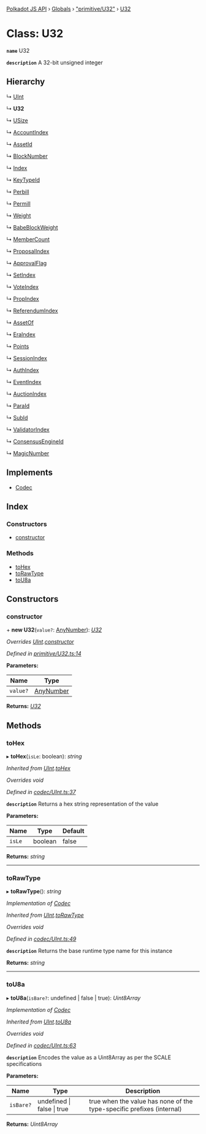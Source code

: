 [Polkadot JS API](../README.md) › [Globals](../globals.md) › ["primitive/U32"](../modules/_primitive_u32_.md) › [U32](_primitive_u32_.u32.md)

# Class: U32

**`name`** U32

**`description`** 
A 32-bit unsigned integer

## Hierarchy

  ↳ [UInt](_codec_uint_.uint.md)

  ↳ **U32**

  ↳ [USize](_primitive_usize_.usize.md)

  ↳ [AccountIndex](_primitive_generic_accountindex_.accountindex.md)

  ↳ [AssetId](../interfaces/_interfaces_runtime_types_.assetid.md)

  ↳ [BlockNumber](../interfaces/_interfaces_runtime_types_.blocknumber.md)

  ↳ [Index](../interfaces/_interfaces_runtime_types_.index.md)

  ↳ [KeyTypeId](../interfaces/_interfaces_runtime_types_.keytypeid.md)

  ↳ [Perbill](../interfaces/_interfaces_runtime_types_.perbill.md)

  ↳ [Permill](../interfaces/_interfaces_runtime_types_.permill.md)

  ↳ [Weight](../interfaces/_interfaces_runtime_types_.weight.md)

  ↳ [BabeBlockWeight](../interfaces/_interfaces_babe_types_.babeblockweight.md)

  ↳ [MemberCount](../interfaces/_interfaces_collective_types_.membercount.md)

  ↳ [ProposalIndex](../interfaces/_interfaces_collective_types_.proposalindex.md)

  ↳ [ApprovalFlag](../interfaces/_interfaces_elections_types_.approvalflag.md)

  ↳ [SetIndex](../interfaces/_interfaces_elections_types_.setindex.md)

  ↳ [VoteIndex](../interfaces/_interfaces_elections_types_.voteindex.md)

  ↳ [PropIndex](../interfaces/_interfaces_democracy_types_.propindex.md)

  ↳ [ReferendumIndex](../interfaces/_interfaces_democracy_types_.referendumindex.md)

  ↳ [AssetOf](../interfaces/_interfaces_deprecated_types_.assetof.md)

  ↳ [EraIndex](../interfaces/_interfaces_staking_types_.eraindex.md)

  ↳ [Points](../interfaces/_interfaces_staking_types_.points.md)

  ↳ [SessionIndex](../interfaces/_interfaces_session_types_.sessionindex.md)

  ↳ [AuthIndex](../interfaces/_interfaces_imonline_types_.authindex.md)

  ↳ [EventIndex](../interfaces/_interfaces_system_types_.eventindex.md)

  ↳ [AuctionIndex](../interfaces/_interfaces_parachains_types_.auctionindex.md)

  ↳ [ParaId](../interfaces/_interfaces_parachains_types_.paraid.md)

  ↳ [SubId](../interfaces/_interfaces_parachains_types_.subid.md)

  ↳ [ValidatorIndex](../interfaces/_interfaces_parachains_types_.validatorindex.md)

  ↳ [ConsensusEngineId](_primitive_generic_consensusengineid_.consensusengineid.md)

  ↳ [MagicNumber](_metadata_magicnumber_.magicnumber.md)

## Implements

* [Codec](../interfaces/_types_.codec.md)

## Index

### Constructors

* [constructor](_primitive_u32_.u32.md#constructor)

### Methods

* [toHex](_primitive_u32_.u32.md#tohex)
* [toRawType](_primitive_u32_.u32.md#torawtype)
* [toU8a](_primitive_u32_.u32.md#tou8a)

## Constructors

###  constructor

\+ **new U32**(`value?`: [AnyNumber](../modules/_types_.md#anynumber)): *[U32](_primitive_u32_.u32.md)*

*Overrides [UInt](_codec_uint_.uint.md).[constructor](_codec_uint_.uint.md#constructor)*

*Defined in [primitive/U32.ts:14](https://github.com/polkadot-js/api/blob/453aacb669/packages/types/src/primitive/U32.ts#L14)*

**Parameters:**

Name | Type |
------ | ------ |
`value?` | [AnyNumber](../modules/_types_.md#anynumber) |

**Returns:** *[U32](_primitive_u32_.u32.md)*

## Methods

###  toHex

▸ **toHex**(`isLe`: boolean): *string*

*Inherited from [UInt](_codec_uint_.uint.md).[toHex](_codec_uint_.uint.md#tohex)*

*Overrides void*

*Defined in [codec/UInt.ts:37](https://github.com/polkadot-js/api/blob/453aacb669/packages/types/src/codec/UInt.ts#L37)*

**`description`** Returns a hex string representation of the value

**Parameters:**

Name | Type | Default |
------ | ------ | ------ |
`isLe` | boolean | false |

**Returns:** *string*

___

###  toRawType

▸ **toRawType**(): *string*

*Implementation of [Codec](../interfaces/_types_.codec.md)*

*Inherited from [UInt](_codec_uint_.uint.md).[toRawType](_codec_uint_.uint.md#torawtype)*

*Overrides void*

*Defined in [codec/UInt.ts:49](https://github.com/polkadot-js/api/blob/453aacb669/packages/types/src/codec/UInt.ts#L49)*

**`description`** Returns the base runtime type name for this instance

**Returns:** *string*

___

###  toU8a

▸ **toU8a**(`isBare?`: undefined | false | true): *Uint8Array*

*Implementation of [Codec](../interfaces/_types_.codec.md)*

*Inherited from [UInt](_codec_uint_.uint.md).[toU8a](_codec_uint_.uint.md#tou8a)*

*Overrides void*

*Defined in [codec/UInt.ts:63](https://github.com/polkadot-js/api/blob/453aacb669/packages/types/src/codec/UInt.ts#L63)*

**`description`** Encodes the value as a Uint8Array as per the SCALE specifications

**Parameters:**

Name | Type | Description |
------ | ------ | ------ |
`isBare?` | undefined &#124; false &#124; true | true when the value has none of the type-specific prefixes (internal)  |

**Returns:** *Uint8Array*
